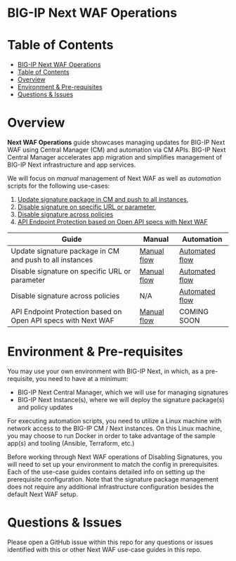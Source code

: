 # BIG-IP Next WAF Operations

# Table of Contents

- [BIG-IP Next WAF Operations](#big-ip-next-waf-operations)
- [Table of Contents](#table-of-contents)
- [Overview](#overview)
- [Environment \& Pre-requisites](#environment--pre-requisites)
- [Questions \& Issues](#questions--issues)

# Overview

**Next WAF Operations** guide showcases managing updates for BIG-IP Next WAF using Central Manager (CM) and automation via CM APIs. BIG-IP Next Central Manager accelerates app migration and simplifies management of BIG-IP Next infrastructure and app services.

We will focus on _manual_ management of Next WAF as well as _automation_ scripts for the following use-cases:

1. [Update signature package in CM and push to all instances](https://github.com/f5devcentral/bigip_automation_examples/tree/main/bigip/bigip_next/security/operations/live-update/Readme.md),
2. [Disable signature on specific URL or parameter](https://github.com/f5devcentral/bigip_automation_examples/tree/main/bigip/bigip_next/security/operations/disable-signature-url/Readme.md),
3. [Disable signature across policies](https://github.com/f5devcentral/bigip_automation_examples/tree/main/bigip/bigip_next/security/operations/disable-across-policies/Readme.md)
4. [API Endpoint Protection based on Open API specs with Next WAF](https://github.com/f5devcentral/bigip_automation_examples/tree/main/bigip/bigip_next/security/operations/open-api-protection/Readme.md)

| **Guide**                                                     | **Manual**                                                                                                                                                                    | **Automation**                                                                                                                                                                        |
| ------------------------------------------------------------- | ----------------------------------------------------------------------------------------------------------------------------------------------------------------------------- | ------------------------------------------------------------------------------------------------------------------------------------------------------------------------------------- |
| Update signature package in CM and push to all instances      | [Manual flow](https://github.com/f5devcentral/bigip_automation_examples/tree/main/bigip/bigip_next/security/operations/live-update/Readme.md#manual-workflow-guide)           | [Automated flow](https://github.com/f5devcentral/bigip_automation_examples/tree/main/bigip/bigip_next/security/operations/live-update/Readme.md#automated-workflow-guide)             |
| Disable signature on specific URL or parameter                | [Manual flow](https://github.com/f5devcentral/bigip_automation_examples/tree/main/bigip/bigip_next/security/operations/disable-signature-url/Readme.md#manual-workflow-guide) | [Automated flow](https://github.com/f5devcentral/bigip_automation_examples/tree/main/bigip/bigip_next/security/operations/disable-signature-url/Readme.md#automated-workflow-guide)   |
| Disable signature across policies                             | N/A                                                                                                                                                                           | [Automated flow](https://github.com/f5devcentral/bigip_automation_examples/tree/main/bigip/bigip_next/security/operations/disable-across-policies/Readme.md#automated-workflow-guide) |
| API Endpoint Protection based on Open API specs with Next WAF | [Manual flow](https://github.com/f5devcentral/bigip_automation_examples/tree/main/bigip/bigip_next/security/operations/open-api-protection/Readme.md#manual-workflow-guide)   | COMING SOON                                                                                                                                                                           |

# Environment & Pre-requisites

You may use your own environment with BIG-IP Next, in which, as a pre-requisite, you need to have at a minimum:

- BIG-IP Next Central Manager, which we will use for managing signatures
- BIG-IP Next Instance(s), where we will deploy the signature package(s) and policy updates

For executing automation scripts, you need to utilize a Linux machine with network access to the BIG-IP CM / Next instances.
On this Linux machine, you may choose to run Docker in order to take advantage of the sample app(s) and tooling (Ansible, Terraform, etc.)

Before working through Next WAF operations of Disabling Signatures, you will need to set up your environment to match the config in prerequisites. Each of the use-case guides contains detailed info on setting up the prerequisite configuration. Note that the signature package management does not require any additional infrastructure configuration besides the default Next WAF setup.

# Questions & Issues

Please open a GitHub issue within this repo for any questions or issues identified with this or other Next WAF use-case guides in this repo.
